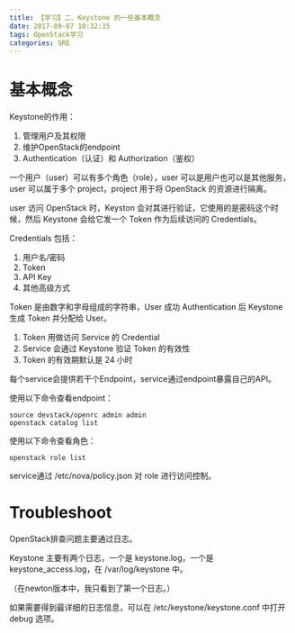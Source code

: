 ```yaml
---
title: 【学习】二、Keystone 的一些基本概念
date: 2017-09-07 10:32:15
tags: OpenStack学习
categories: SRE
---
```


# 基本概念


Keystone的作用：

1. 管理用户及其权限
2. 维护OpenStack的endpoint
3. Authentication（认证）和 Authorization（鉴权）

<!-- more -->

一个用户（user）可以有多个角色（role），user 可以是用户也可以是其他服务，user 可以属于多个 project，project 用于将 OpenStack 的资源进行隔离。

user 访问 OpenStack 时，Keyston 会对其进行验证，它使用的是密码这个时候，然后 Keystone 会给它发一个 Token 作为后续访问的 Credentials。

Credentials 包括：

1. 用户名/密码 
2. Token 
3. API Key
4. 其他高级方式

Token 是由数字和字母组成的字符串，User 成功 Authentication 后 Keystone 生成 Token 并分配给 User。

1. Token 用做访问 Service 的 Credential
2. Service 会通过 Keystone 验证 Token 的有效性
3. Token 的有效期默认是 24 小时

每个service会提供若干个Endpoint，service通过endpoint暴露自己的API。

使用以下命令查看endpoint：

```shell
source devstack/openrc admin admin
openstack catalog list
```

使用以下命令查看角色：

```shell
openstack role list
```

service通过 /etc/nova/policy.json 对 role 进行访问控制。

# Troubleshoot

OpenStack排查问题主要通过日志。

Keystone 主要有两个日志，一个是 keystone.log，一个是 keystone_access.log，在 /var/log/keystone 中。

（在newton版本中，我只看到了第一个日志。）

如果需要得到最详细的日志信息，可以在 /etc/keystone/keystone.conf 中打开 debug 选项。
